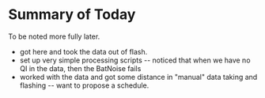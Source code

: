 Summary of Today
================

To be noted more fully later.

 * got here and took the data out of flash.
 * set up very simple processing scripts -- noticed that when we have no QI in the data, then the
     BatNoise fails
 * worked with the data and got some distance in "manual" data taking and flashing -- want to
     propose a schedule. 
